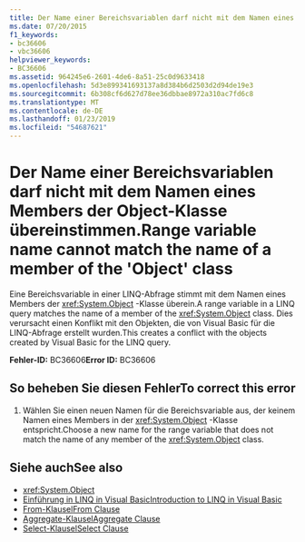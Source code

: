 ```yaml
---
title: Der Name einer Bereichsvariablen darf nicht mit dem Namen eines Members der Object-Klasse übereinstimmen.
ms.date: 07/20/2015
f1_keywords:
- bc36606
- vbc36606
helpviewer_keywords:
- BC36606
ms.assetid: 964245e6-2601-4de6-8a51-25c0d9633418
ms.openlocfilehash: 5d3e899341693137a8d384b6d2503d2d94de19e3
ms.sourcegitcommit: 6b308cf6d627d78ee36dbbae8972a310ac7fd6c8
ms.translationtype: MT
ms.contentlocale: de-DE
ms.lasthandoff: 01/23/2019
ms.locfileid: "54687621"
---
```

# <a name="range-variable-name-cannot-match-the-name-of-a-member-of-the-object-class"></a><span data-ttu-id="95218-102">Der Name einer Bereichsvariablen darf nicht mit dem Namen eines Members der Object-Klasse übereinstimmen.</span><span class="sxs-lookup"><span data-stu-id="95218-102">Range variable name cannot match the name of a member of the 'Object' class</span></span>
<span data-ttu-id="95218-103">Eine Bereichsvariable in einer LINQ-Abfrage stimmt mit dem Namen eines Members der <xref:System.Object> -Klasse überein.</span><span class="sxs-lookup"><span data-stu-id="95218-103">A range variable in a LINQ query matches the name of a member of the <xref:System.Object> class.</span></span> <span data-ttu-id="95218-104">Dies verursacht einen Konflikt mit den Objekten, die von Visual Basic für die LINQ-Abfrage erstellt wurden.</span><span class="sxs-lookup"><span data-stu-id="95218-104">This creates a conflict with the objects created by Visual Basic for the LINQ query.</span></span>  
  
 <span data-ttu-id="95218-105">**Fehler-ID:** BC36606</span><span class="sxs-lookup"><span data-stu-id="95218-105">**Error ID:** BC36606</span></span>  
  
## <a name="to-correct-this-error"></a><span data-ttu-id="95218-106">So beheben Sie diesen Fehler</span><span class="sxs-lookup"><span data-stu-id="95218-106">To correct this error</span></span>  
  
1.  <span data-ttu-id="95218-107">Wählen Sie einen neuen Namen für die Bereichsvariable aus, der keinem Namen eines Members in der <xref:System.Object> -Klasse entspricht.</span><span class="sxs-lookup"><span data-stu-id="95218-107">Choose a new name for the range variable that does not match the name of any member of the <xref:System.Object> class.</span></span>  
  
## <a name="see-also"></a><span data-ttu-id="95218-108">Siehe auch</span><span class="sxs-lookup"><span data-stu-id="95218-108">See also</span></span>
- <xref:System.Object>
- [<span data-ttu-id="95218-109">Einführung in LINQ in Visual Basic</span><span class="sxs-lookup"><span data-stu-id="95218-109">Introduction to LINQ in Visual Basic</span></span>](../../visual-basic/programming-guide/language-features/linq/introduction-to-linq.md)
- [<span data-ttu-id="95218-110">From-Klausel</span><span class="sxs-lookup"><span data-stu-id="95218-110">From Clause</span></span>](../../visual-basic/language-reference/queries/from-clause.md)
- [<span data-ttu-id="95218-111">Aggregate-Klausel</span><span class="sxs-lookup"><span data-stu-id="95218-111">Aggregate Clause</span></span>](../../visual-basic/language-reference/queries/aggregate-clause.md)
- [<span data-ttu-id="95218-112">Select-Klausel</span><span class="sxs-lookup"><span data-stu-id="95218-112">Select Clause</span></span>](../../visual-basic/language-reference/queries/select-clause.md)

